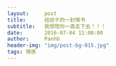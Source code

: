 ```yaml
---
layout:     post
title:      给邱千的一封情书
subtitle:   我想陪你一直走下去！！！
date:       2016-07-04 11:00:00
author:     Panhb
header-img: "img/post-bg-015.jpg"
tags: 情感
---
```



